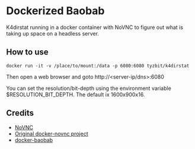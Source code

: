# Dockerized Baobab

K4dirstat running in a docker container with NoVNC to figure out what is taking up space on a headless server. 

## How to use
```
docker run -it -v /place/to/mount:/data -p 6080:6080 tyzbit/k4dirstat
```
Then open a web browser and goto
http://<server-ip/dns>:6080 

You can set the resolution/bit-depth using the environment variable $RESOLUTION_BIT_DEPTH. The default ix 1600x900x16.

## Credits

* [NoVNC](http://kanaka.github.io/noVNC/)
* [Original docker-novnc project](https://github.com/paimpozhil/docker-novnc)
* [docker-baobab](https://github.com/jessedusty/docker-baobab/)
